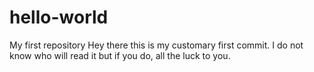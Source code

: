 # hello-world
My first repository
Hey there this is my customary first commit. I do not know who will read it but if you do, all the luck to you.
